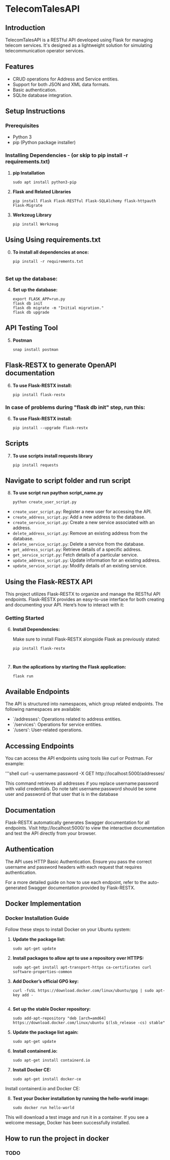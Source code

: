 # TelecomTalesAPI

## Introduction
TelecomTalesAPI is a RESTful API developed using Flask for managing telecom services. It's designed as a lightweight solution for simulating telecommunication operator services.

## Features
- CRUD operations for Address and Service entities.
- Support for both JSON and XML data formats.
- Basic authentication.
- SQLite database integration.

## Setup Instructions


### Prerequisites
- Python 3
- pip (Python package installer)

### Installing Dependencies - (or skip to pip install -r requirements.txt)

1. **pip Installation**
   ```shell
   sudo apt install python3-pip

2. **Flask and Related Libraries**
   ```shell
   pip install Flask Flask-RESTful Flask-SQLAlchemy flask-httpauth Flask-Migrate

3. **Werkzeug Library**
   ```shell
   pip install Werkzeug

## Using Using requirements.txt

0. **To install all dependencies at once:**
   ```shell
   pip install -r requirements.txt


### Set up the database:
4. **Set up the database:**
   ```shell
   export FLASK_APP=run.py
   flask db init
   flask db migrate -m "Initial migration."
   flask db upgrade

## API Testing Tool

5. **Postman**
   ```shell
   snap install postman

## Flask-RESTX to generate OpenAPI documentation
6. **To use Flask-RESTX install:**
   ```shell
   pip install flask-restx

### In case of problems during "flask db init" step, run this:
6. **To use Flask-RESTX install:**
   ```shell
   pip install --upgrade flask-restx

## Scripts

7. **To use scripts install requests library**
   ```shell
   pip install requests

## Navigate to script folder and run script 

8. **To use script run paython script_name.py**
   ```shell
   python create_user_script.py

- `create_user_script.py`: Register a new user for accessing the API.
- `create_address_script.py`: Add a new address to the database.
- `create_service_script.py`: Create a new service associated with an address.
- `delete_address_script.py`: Remove an existing address from the database.
- `delete_service_script.py`: Delete a service from the database.
- `get_address_script.py`: Retrieve details of a specific address.
- `get_service_script.py`: Fetch details of a particular service.
- `update_address_script.py`: Update information for an existing address.
- `update_service_script.py`: Modify details of an existing service.
  
## Using the Flask-RESTX API

This project utilizes Flask-RESTX to organize and manage the RESTful API endpoints. Flask-RESTX provides an easy-to-use interface for both creating and documenting your API. Here’s how to interact with it:

### Getting Started

6. **Install Dependencies:**

   Make sure to install Flask-RESTX alongside Flask as previously stated:
   ```shell
   pip install flask-restx



6. **Run the aplications by starting the Flask application:**

   ```shell
   flask run

## Available Endpoints
The API is structured into namespaces, which group related endpoints. The following namespaces are available:


- `/addresses': Operations related to address entities.
- `/services': Operations for service entities.
- `/users': User-related operations.

## Accessing Endpoints
You can access the API endpoints using tools like curl or Postman. For example:

   '''shell
   curl -u username:password -X GET http://localhost:5000/addresses/

This command retrieves all addresses if you replace username:password with valid credentials.
Do note taht username:password should be some user and password of that user that is in the database

## Documentation
Flask-RESTX automatically generates Swagger documentation for all endpoints. Visit http://localhost:5000/ to view the interactive documentation and test the API directly from your browser.

## Authentication
The API uses HTTP Basic Authentication. Ensure you pass the correct username and password headers with each request that requires authentication.

For a more detailed guide on how to use each endpoint, refer to the auto-generated Swagger documentation provided by Flask-RESTX.

## Docker Implementation

### Docker Installation Guide
Follow these steps to install Docker on your Ubuntu system:

1. **Update the package list:**

   ```shell
   sudo apt-get update

2. **Install packages to allow apt to use a repository over HTTPS:**

   ```shell
   sudo apt-get install apt-transport-https ca-certificates curl software-properties-common

3. **Add Docker’s official GPG key:**

   ```shell
   curl -fsSL https://download.docker.com/linux/ubuntu/gpg | sudo apt-key add -


4. **Set up the stable Docker repository:**

   ```shell
   sudo add-apt-repository "deb [arch=amd64] https://download.docker.com/linux/ubuntu $(lsb_release -cs) stable"

5. **Update the package list again:**

   ```shell
   sudo apt-get update

6. **Install containerd.io:**

   ```shell
   sudo apt-get install containerd.io

7. **Install Docker CE:**

   ```shell
   sudo apt-get install docker-ce
Install containerd.io and Docker CE:

8. **Test your Docker installation by running the hello-world image:**
   ```shell
   sudo docker run hello-world

This will download a test image and run it in a container. If you see a welcome message, Docker has been successfully installed.

## How to run the project in docker
### TODO
